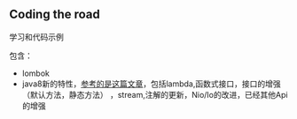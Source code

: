 ## Coding the road

学习和代码示例

包含：

* lombok
* java8新的特性，[参考的是这篇文章](https://github.com/winterbe/java8-tutorial)，包括lambda,函数式接口，接口的增强（默认方法，静态方法）
，stream,注解的更新，Nio/Io的改进，已经其他Api的增强
